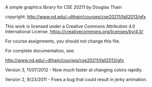 
A simple graphics library for CSE 20211 by Douglas Thain

copyright: http://www.nd.edu/~dthain/courses/cse20211/fall2013/gfx

This work is licensed under a Creative Commons Attribution 4.0 International License.  https://creativecommons.org/licenses/by/4.0/

For course assignments, you should not change this file.

For complete documentation, see:

http://www.nd.edu/~dthain/courses/cse20211/fall2013/gfx

Version 3, 11/07/2012 - Now much faster at changing colors rapidly.

Version 2, 9/23/2011 - Fixes a bug that could result in jerky animation.

